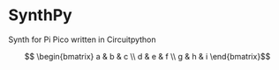# SynthPy
Synth for Pi Pico written in Circuitpython

```math
 \begin{bmatrix}  a & b & c \\  d & e & f \\  g & h & i \end{bmatrix}
```
